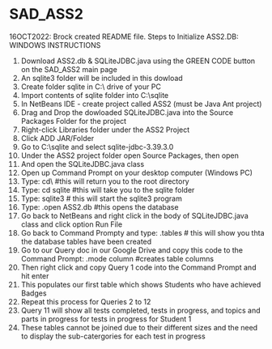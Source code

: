 # SAD_ASS2
16OCT2022: Brock created README file.
Steps to Initialize ASS2.DB:
WINDOWS INSTRUCTIONS
1. Download ASS2.db & SQLiteJDBC.java using the GREEN CODE button on the SAD_ASS2 main page
2. An sqlite3 folder will be included in this dowload
3. Create folder sqlite in C:\ drive of your PC
4. Import contents of sqlite folder into C:\sqlite
5. In NetBeans IDE - create project called ASS2 (must be Java Ant project)
6. Drag and Drop the dowloaded SQLiteJDBC.java into the Source Packages Folder for the project
7. Right-click Libraries folder under the ASS2 Project
8. Click ADD JAR/Folder
9. Go to C:\sqlite and select sqlite-jdbc-3.39.3.0
10. Under the ASS2 project folder open Source Packages, then open <default package>
11. And open the SQLiteJDBC.java class
12. Open up Command Prompt on your desktop computer (Windows PC)
13. Type: cd\ #this will return you to the root directory
14. Type: cd sqlite #this will take you to the sqlite folder
15. Type: sqlite3 # this will start the sqlite3 program
16. Type: .open ASS2.db #this opens the database
17. Go back to NetBeans and right click in the body of SQLiteJDBC.java class and click option Run File
18. Go back to Command Prompty and type: .tables # this will show you thta the database tables have been created
19. Go to our Query doc in our Google Drive and copy this code to the Command Prompt: .mode column #creates table columns
20. Then right click and copy Query 1 code into the Command Prompt and hit enter
21. This populates our first table which shows Students who have achieved Badges
22. Repeat this process for Queries 2 to 12
23. Query 11 will show all tests completed, tests in progress, and topics and parts in progress for tests in progress for Student 1
24. These tables cannot be joined due to their different sizes and the need to display the sub-catergories for each test in progress
